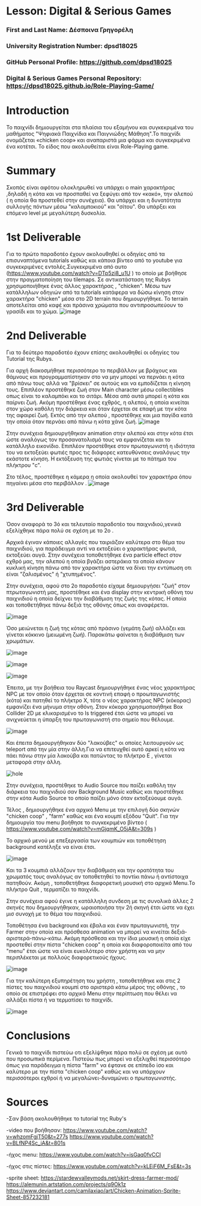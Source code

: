 # Lesson: Digital & Serious Games

### First and Last Name: Δέσποινα Γρηγορέλη
### University Registration Number: dpsd18025
### GitHub Personal Profile: https://github.com/dpsd18025 
### Digital & Serious Games Personal Repository: https://dpsd18025.github.io/Role-Playing-Game/ 

# Introduction
Το  παιχνίδι δημιουργείται στα πλαίσια του εξαμήνου και συγκεκριμένα του μαθήματος "Ψηφιακά Παιχνίδια και Παιγνιώδης Μάθηση".Το παιχνίδι ονομάζεται «chicken coop» και αναπαριστά μια φάρμα και συγκεκριμένα ένα κοτέτσι. Το είδος που ακολουθείται είναι Role-Playing game.

# Summary
Σκοπός είναι αφότου ολοκληρωθεί να υπάρχει ο main χαρακτήρας ,δηλαδή η κότα και να προσπαθεί να ξεφύγει από τον «κακό», την αλεπού ( η οποία θα προστεθεί στην συνέχεια). Θα υπάρχει και η δυνατότητα συλλογής πόντων μέσω  "καλαμποκιού" και "σίτου". Θα υπάρξει και επόμενο level με μεγαλύτερη δυσκολία.

# 1st Deliverable
Για το πρώτο παραδοτέο έχουν ακολουθηθεί οι οδηγίες από τα επισυναπτόμενα tutorials καθώς και κάποια βίντεο από το youtube για συγκεκριμένες εντολές.Συγκεκριμένα από αυτο (https://www.youtube.com/watch?v=DTp5zi8_u1U ) το οποίο με βοήθησε στην πραγματοποίηση του tilemaps.
Σε αντικατάσταση της Rubys χρησιμοποιήθηκε ένας άλλος χαρακτήρας , "chicken". 
Mέσω των κατάλληλων οδηγιών από τα tutorials κατάφερα να δώσω κίνηση στον χαρακτήρα "chicken" μέσα στο 2D terrain που δημιουργήθηκε. Το terrain αποτελείται από καφέ και πράσινα χρώματα που αντιπροσωπεύουν το γρασίδι και το χώμα.
![image](https://user-images.githubusercontent.com/115796313/201302100-3ac52c38-d81f-4497-833e-ee7a67fd489c.png)



# 2nd Deliverable

Για το δεύτερο παραδοτέο έχουν επίσης ακολουθηθεί οι οδηγίες του Tutorial της Rubys. 

Για αρχή διακοσμήθηκε περισσότερο το περιβάλλον με βράχους και θάμνους και προγραμματίστηκαν στο να μην μπορεί να περνάει η κότα από πάνω τους αλλά να "βρίσκει" σε αυτούς και να εμποδίζεται η κίνηση τους. Επιπλέον προστέθηκε ζωή στον Main character μέσω collectibles οπως είναι το καλαμπόκι και το σιτάρι. Μέσα από αυτά μπορεί η κότα και παίρνει ζωή. Ακόμη προστέθηκε ένας εχθρός, η αλεπού, η οποία κινείται στον χώρο καθόλη την διάρκεια και όταν έρχεται σε επαφή με την κότα της αφαιρεί ζωή. 
Εκτός από την αλεπού , προστέθηκε και μια παγίδα κατά την οποία όταν περνάει από πάνω η κότα χάνε ζωή.
![image](https://user-images.githubusercontent.com/115796313/207955581-269946ae-11dd-4730-87d5-eab79a5127e4.png)


Στην συνέχεια δημιουργήθηκαν animation στην αλεπού και στην κότα έτσι ώστε αναλόγως τον προσανατολισμό τους να εμφανίζεται και το κατάλληλο εικονίδιο. Επιπλέον προστέθηκε στον πρωταγωνιστή η ιδιότητα του να εκτοξεύει φωτιές προς τις διάφορες κατευθύνσεις αναλόγως την εκάστοτε κίνηση. Η εκτόξευση της φωτιάς γίνεται με το πάτημα του πλήκτρου "c".

Στο τέλος, προστέθηκε η κάμερα η οποία ακολουθεί τον χαρακτήρα όπου πηγαίνει μέσα στο περιβάλλον . 
![image](https://user-images.githubusercontent.com/115796313/207959414-ba058306-3239-474a-a97f-bdfa9be61a5d.png)


# 3rd Deliverable 

Όσον αναφορά το 3ό και τελευταίο παραδοτέο του παιχνιδιού,γενικά εξελίχθηκε πάρα πολύ σε σχέση με το 2ο .

Αρχικά έγιναν κάποιες αλλαγές που ταιριάζαν καλύτερα στο θέμα του παιχνιδιού, για παράδειγμα αντί να εκτοξεύει ο χαρακτήρας φωτιά, εκτοξεύει αυγά. 
Στην συνέχεια τοποθετήθηκε ένα particle effect στον εχθρό μας, την αλεπού η οποία βγάζει αστεράκια τα οποία κάνουν κυκλική κίνηση πάνω από τον χαρακτήρα ώστε να δίνει την εντύπωση οτι είναι "ζαλισμένος" ή "χτυπημένος". 

Στην συνέχεια, αφού στο 2ο παραδοτέο είχαμε δημιουργήσει "ζωή" στον πτρωταγωνιστή μας, προστέθηκε και ένα display στην κεντρική οθόνη του παιχνιδιού η οποία δείχνει την διαβάθμιση της ζωής της κότας. Η οποία και τοποθετήθηκε πάνω δεξιά της οθόνης όπως και αναφέρεται.

![image](https://user-images.githubusercontent.com/115796313/211919080-727f79b3-0f2a-49b7-b9bc-dcf965292c2b.png)

Όσο μειώνεται η ζωή της κότας από πράσινο (γεμάτη ζωή) αλλάζει και γίνεται κόκκινο (μειωμένη ζωή).
Παρακάτω φαίνεται η διαβάθμιση των χρωμάτων. 

![image](https://user-images.githubusercontent.com/115796313/211919834-8ea2dffa-f62e-4aeb-81d1-e63073b64444.png)

![image](https://user-images.githubusercontent.com/115796313/211919915-cd1b0a0e-8c66-4ee2-b219-df71b0b42a93.png)

![image](https://user-images.githubusercontent.com/115796313/211919977-ca186f4f-8e8d-45b0-a6c1-707c08cc9453.png)

Έπειτα, με την βοήθεια του Raycast δημιουργήθηκε ένας νέος χαρακτήρας NPC με τον οποίο όταν έρχεται σε κοντινή επαφή ο προωταγωνιστής (κότα) και πατηθεί το πλήκτρο X, τότε ο νέος χαρακτήρας NPC (κόκορας) εμφανίζει ένα μήνυμα στην οθόνη. Στον κόκορα χρησιμοποιήθηκε Box Collider 2D με κλικαρισμένο το Is triggered έτσι ώστε να μπορεί να ανιχνεύεται η ύπαρξη του πρωταγωνιστή στο σημείο που θέλουμε.

![image](https://user-images.githubusercontent.com/115796313/211920464-5e5bc4af-c796-4c12-b1e5-409dc371abf8.png)

Και έπειτα δημιουργήθηκαν δύο "λακούβες" οι οποίες λειτουργούν ως teleport από την μία στην άλλη.Για να επιτευχθεί αυτό αρκεί η κότα να πάει πάνω στην μία λακούβα και πατώντας το πλήκτρο E , γίνεται μεταφορά στην άλλη.

![hole](https://user-images.githubusercontent.com/115796313/211921432-a15ac732-c87d-4bb0-becc-074f5aebc547.png)

Στην συνέχεια, προστέθηκε το Audio Source που παίζει καθόλη την διάρκεια του παιχνιδιού σαν Background Music καθώς και προστέθηκε στην κότα Audio Source το οποίο παίζει μόνο όταν εκτοξεύουμε αυγά.

Τέλος , δημιουργήθηκε ένα αρχικό Menu με την επιλογή δύο σκηνών "chicken coop" , "farm" καθώς και ένα κουμπί εξόδου "Quit". Για την δημιουργία του menu βοήθησε το συγκεκριμένο βίντεο ( https://www.youtube.com/watch?v=mGjqmK_O5jA&t=309s )

Το αρχικό μενού με επεξεργασία των κουμπιών και τοποθέτηση background κατέληξε να είναι έτσι.

![image](https://user-images.githubusercontent.com/115796313/211922371-3ea8e65b-46b8-4d83-aab8-846fcc7ac23f.png)

Και τα 3 κουμπιά αλλάζουν την διαβάθμιση και την ορατότητα του χρωματός τους αναλόγως αν τοποθετηθεί το ποντίκι πάνω ή αντίστοιχα πατηθούν. Ακόμη , τοποθετήθηκε διαφορετική μουσική στο αρχικό Menu.Το πλήκτρο Quit , τερματίζει το παιχνίδι.

Στην συνέχεια αφού έγινε η κατάλληλη συνδεση με τις συνολικά άλλες 2 σκηνές που δημιουργήθηκαν, ωραιοποιήσα την 2ή σκηνή έτσι ώστε να έχει μισ συνοχή με το θέμα του παιχνιδιού.

Τοποθέτησα ένα background και έβαλα και έναν πρωταγωνιστή, την Farmer στην οποία και πρόσθεσα animation να μπορεί να κινείται δεξιά-αριστερά-πάνω-κάτω. Ακόμη πρόσθεσα και την ίδια μουσική η οποία είχε προστεθεί στην πίστα "chicken coop" η οποία και διαφοροποιείτα από του "menu" έτσι ώστε να είναι ευκολότερο στον χρήστη και να μην περιπλέκεται με πολλούς διαφορετικούς ήχους.

![image](https://user-images.githubusercontent.com/115796313/211923438-ce57cb9e-031f-4e99-b344-fa4c1e9587ae.png)

Για την καλύτερη εξυπηρέτηση του χρήστη , τοποθετήθηκε και στις 2 πίστες του παιχνιδιού κουμπί στο αριστερά κάτω μέρος της οθόνης , το οποίο σε επιστρέφει στο αρχικό Menu στην περίπτωση που θέλει να αλλάξει πίστα ή να τερματίσει το παιχνίδι.

![image](https://user-images.githubusercontent.com/115796313/211923724-2a5d6d78-9739-4706-bb0e-d3e418a5c91c.png)

# Conclusions
 
Γενικά το παιχνίδι πιστεύω οτι εξελίψθηκε πάρα πολύ σε σχέση με αυτό που προσωπικά περίμενα. Πιστεύω πως μπορεί να εξελιχθεί περισσότερο όπως για παράδειγμα η πίστα "farm" να έφτανε σε επίπεδο ίσο και καλύτερο με την πίστα "chicken coop" καθώς και να υπάρχουν περισσότεροι εχθροί ή να μεγαλώνει-δυναμώνει ο πρωταγωνιστής.

# Sources
-Σαν βάση ακολουθήθηκε το tutorial της Ruby's

-video που βοήθησαν:
https://www.youtube.com/watch?v=whzomFgjT50&t=277s
https://www.youtube.com/watch?v=BLfNP4Sc_iA&t=801s

-ήχος menu:
https://www.youtube.com/watch?v=isGaq0fvCCI

-ήχος στις πίστες:
https://www.youtube.com/watch?v=kLEjF6M_FsE&t=3s

-sprite sheet:
https://stardewvalleymods.net/skirt-dress-farmer-mod/
https://alemunin.artstation.com/projects/q9Ok1z
https://www.deviantart.com/camilaxiao/art/Chicken-Animation-Sprite-Sheet-857232181
